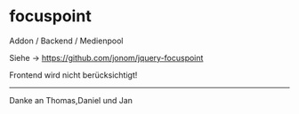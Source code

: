 focuspoint
==========

Addon / Backend / Medienpool

Siehe -> https://github.com/jonom/jquery-focuspoint

Frontend wird nicht berücksichtigt!


---
Danke an Thomas,Daniel und Jan
